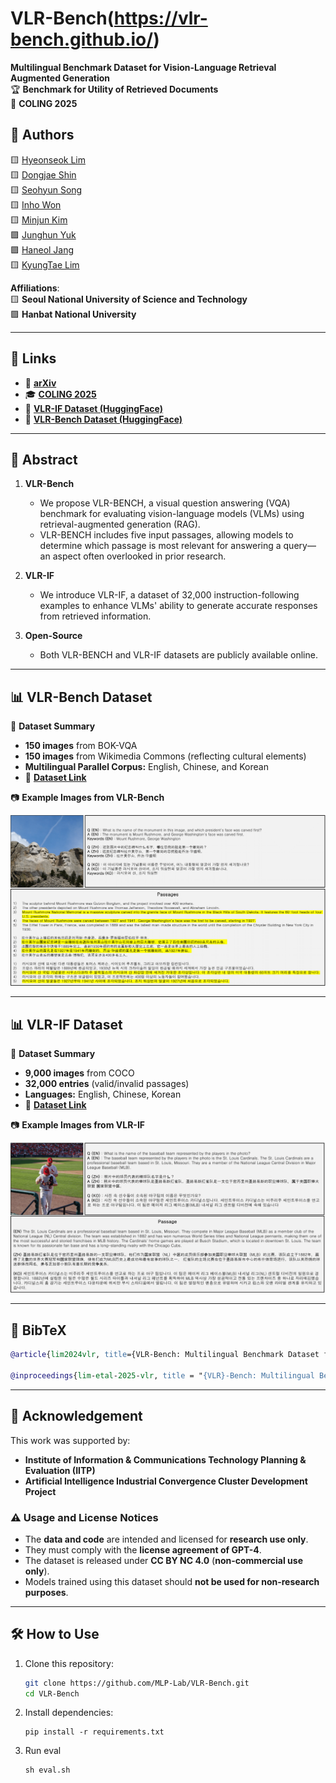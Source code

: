 # VLR-Bench(https://vlr-bench.github.io/)  
**Multilingual Benchmark Dataset for Vision-Language Retrieval Augmented Generation**  
🏆 **Benchmark for Utility of Retrieved Documents**  
📌 **COLING 2025**  

## 📢 Authors  
🟨 [Hyeonseok Lim](https://github.com/lhsstn/)  
🟨 [Dongjae Shin](https://github.com/faizman31/)  
🟨 [Seohyun Song](https://github.com/kreamsoup-SH)  
🟨 [Inho Won](https://github.com/kotmul)  
🟨 [Minjun Kim](https://github.com/mjkmain)  
🟪 [Junghun Yuk](https://github.com/Swalbak)  
🟪 [Haneol Jang](https://sites.google.com/view/aim-lab-hbnu/)  
🟨 [KyungTae Lim](https://github.com/jujbob)  

**Affiliations**:  
🟨 **Seoul National University of Science and Technology**  
🟪 **Hanbat National University**  

---

## 🔗 Links  

- 📄 **[arXiv](https://arxiv.org/abs/2412.10151)**
- 🎓 **[COLING 2025](https://aclanthology.org/2025.coling-main.411/)**
- 📂 **[VLR-IF Dataset (HuggingFace)](https://huggingface.co/datasets/MLP-KTLim/VLR-IF)**
- 📂 **[VLR-Bench Dataset (HuggingFace)](https://huggingface.co/datasets/MLP-KTLim/VLR-Bench)**

---

## 📖 Abstract  

1. **VLR-Bench**
   - We propose VLR-BENCH, a visual question answering (VQA) benchmark for evaluating vision-language models (VLMs) using retrieval-augmented generation (RAG).
   - VLR-BENCH includes five input passages, allowing models to determine which passage is most relevant for answering a query—an aspect often overlooked in prior research.
     
2. **VLR-IF**
   - We introduce VLR-IF, a dataset of 32,000 instruction-following examples to enhance VLMs' ability to generate accurate responses from retrieved information.
     
3. **Open-Source**
   - Both VLR-BENCH and VLR-IF datasets are publicly available online.

---

## 📊 VLR-Bench Dataset  

📌 **Dataset Summary**  
- **150 images** from BOK-VQA  
- **150 images** from Wikimedia Commons (reflecting cultural elements)  
- **Multilingual Parallel Corpus:** English, Chinese, and Korean  
- 📂 **[Dataset Link](https://huggingface.co/datasets/MLP-KTLim/VLR-Bench)**  

📷 **Example Images from VLR-Bench**  

![VLR-Bench Example](./images/vlr_bench_ex0.png)  

---

## 📊 VLR-IF Dataset  

📌 **Dataset Summary**  
- **9,000 images** from COCO  
- **32,000 entries** (valid/invalid passages)  
- **Languages:** English, Chinese, Korean  
- 📂 **[Dataset Link](https://huggingface.co/datasets/MLP-KTLim/VLR-IF)**  

📷 **Example Images from VLR-IF**  

![VLR-IF Example](./images/vlr_if_ex0.png)  

---

## 📜 BibTeX  
```bibtex
@article{lim2024vlr, title={VLR-Bench: Multilingual Benchmark Dataset for Vision-Language Retrieval Augmented Generation}, author={Lim, Hyeonseok and Shin, Dongjae and Song, Seohyun and Won, Inho and Kim, Minjun and Yuk, Junghun and Jang, Haneol and Lim, KyungTae}, journal={arXiv preprint arXiv:2412.10151}, year={2024} }

@inproceedings{lim-etal-2025-vlr, title = "{VLR}-Bench: Multilingual Benchmark Dataset for Vision-Language Retrieval Augmented Generation", author = "Lim, Hyeonseok and Shin, Dongjae and Song, Seohyun and Won, Inho and Kim, Minjun and Yuk, Junghun and Jang, Haneol and Lim, KyungTae", booktitle = "Proceedings of the 31st International Conference on Computational Linguistics", month = jan, year = "2025", publisher = "Association for Computational Linguistics", url = "https://aclanthology.org/2025.coling-main.411/" }
```

---

## 📢 Acknowledgement  

This work was supported by:  
- **Institute of Information & Communications Technology Planning & Evaluation (IITP)**  
- **Artificial Intelligence Industrial Convergence Cluster Development Project**  

### ⚠️ Usage and License Notices  
- The **data and code** are intended and licensed for **research use only**.  
- They must comply with the **license agreement of GPT-4**.  
- The dataset is released under **CC BY NC 4.0** (**non-commercial use only**).  
- Models trained using this dataset should **not be used for non-research purposes**.  

---

## 🛠 How to Use  

1. Clone this repository:  
   ```sh
   git clone https://github.com/MLP-Lab/VLR-Bench.git
   cd VLR-Bench
   ```
2. Install dependencies:
   ```
   pip install -r requirements.txt
   ```
3. Run eval
   ```
   sh eval.sh
   ```

   



